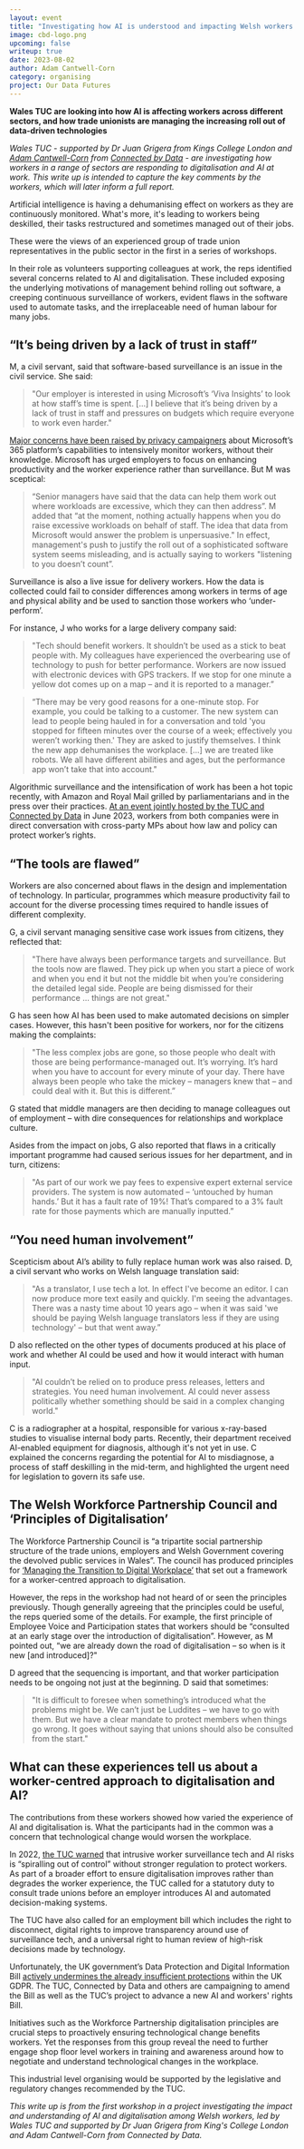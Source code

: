```yaml
---
layout: event
title: "Investigating how AI is understood and impacting Welsh workers and trade unionists"
image: cbd-logo.png
upcoming: false
writeup: true
date: 2023-08-02
author: Adam Cantwell-Corn
category: organising
project: Our Data Futures
---
```


**Wales TUC are looking into how AI is affecting workers across different sectors, and how trade unionists are managing the increasing roll out of data-driven technologies**

_Wales TUC - supported by Dr Juan Grigera from Kings College London and [Adam Cantwell-Corn](https://connectedbydata.org/people/adam-cantwell-corn) from [Connected by Data](https://connectedbydata.org/) - are investigating how workers in a range of sectors are responding to digitalisation and AI at work. This write up is intended to capture the key comments by the workers, which will later inform a full report._ 
 
Artificial intelligence is having a dehumanising effect on workers as they are continuously monitored.  What's more, it's leading to workers being deskilled, their tasks restructured and sometimes managed out of their jobs.  

<!--more-->

These were the views of an experienced group of trade union representatives in the public sector in the first in a series of workshops. 
   
In their role as volunteers supporting colleagues at work, the reps identified several concerns related to AI and digitalisation. These included exposing the underlying motivations of management behind rolling out software, a creeping continuous surveillance of workers, evident flaws in the software used to automate tasks, and the irreplaceable need of human labour for many jobs.  

## “It’s being driven by a lack of trust in staff”

M, a civil servant, said that software-based surveillance is an issue in the civil service. She said:  

> "Our employer is interested in using Microsoft’s ‘Viva Insights’ to look at how staff’s time is spent. […] I believe that it’s being driven by a lack of trust in staff and pressures on budgets which require everyone to work even harder."

[Major concerns have been raised by privacy campaigners](https://www.computerweekly.com/news/252521757/Microsoft-Office-365-has-ability-to-spy-on-workers) about Microsoft’s 365 platform’s capabilities to intensively monitor workers, without their knowledge. Microsoft has urged employers to focus on enhancing productivity and the worker experience rather than surveillance. But M was sceptical: 

> “Senior managers have said that the data can help them work out where workloads are excessive, which they can then address”.  M added that “at the moment, nothing actually happens when you do raise excessive workloads on behalf of staff.  The idea that data from Microsoft would answer the problem is unpersuasive." In effect, management's push to justify the roll out of a sophisticated software system seems misleading, and is actually saying to workers "listening to you doesn’t count”.

Surveillance is also a live issue for delivery workers. How the data is collected could fail to consider differences among workers in terms of age and physical ability and be used to sanction those workers who ‘under-perform’.  
 
For instance, J who works for a large delivery company said:  

> "Tech should benefit workers. It shouldn’t be used as a stick to beat people with. My colleagues have experienced the overbearing use of technology to push for better performance. Workers are now issued with electronic devices with GPS trackers. If we stop for one minute a yellow dot comes up on a map – and it is reported to a manager.”  
 
> “There may be very good reasons for a one-minute stop. For example, you could be talking to a customer. The new system can lead to people being hauled in for a conversation and told 'you stopped for fifteen minutes over the course of a week; effectively you weren’t working then.' They are asked to justify themselves. I think the new app dehumanises the workplace. [...] we are treated like robots. We all have different abilities and ages, but the performance app won’t take that into account."  

Algorithmic surveillance and the intensification of work has been a hot topic recently, with Amazon and Royal Mail grilled by parliamentarians and in the press over their practices. [At an event jointly hosted by the TUC and Connected by Data](https://connectedbydata.org/events/2023-06-20-worker-experience-of-the-ai-revolution) in June 2023, workers from both companies were in direct conversation with cross-party MPs about how law and policy can protect worker’s rights.   

## “The tools are flawed” 

Workers are also concerned about flaws in the design and implementation of technology. In particular, programmes which measure productivity fail to account for the diverse processing times required to handle issues of different complexity.   
 
G, a civil servant managing sensitive case work issues from citizens, they reflected that: 
 
> "There have always been performance targets and surveillance. But the tools now are flawed. They pick up when you start a piece of work and when you end it but not the middle bit when you’re considering the detailed legal side. People are being dismissed for their performance ... things are not great."  

G has seen how AI has been used to make automated decisions on simpler cases. However, this hasn't been positive for workers, nor for the citizens making the complaints:
 
> "The less complex jobs are gone, so those people who dealt with those are being performance-managed out. It’s worrying. It’s hard when you have to account for every minute of your day. There have always been people who take the mickey – managers knew that – and could deal with it. But this is different.”  

G stated that middle managers are then deciding to manage colleagues out of employment – with dire consequences for relationships and workplace culture. 

Asides from the impact on jobs, G also reported that flaws in a critically important programme had caused serious issues for her department, and in turn, citizens: 
 
> "As part of our work we pay fees to expensive expert external service providers. The system is now automated – ‘untouched by human hands.’ But it has a fault rate of 19%! That’s compared to a 3% fault rate for those payments which are manually inputted.” 

## “You need human involvement”

Scepticism about AI’s ability to fully replace human work was also raised. D, a civil servant who works on Welsh language translation said: 
 
> "As a translator, I use tech a lot. In effect I've become an editor. I can now produce more text easily and quickly. I'm seeing the advantages. There was a nasty time about 10 years ago – when it was said 'we should be paying Welsh language translators less if they are using technology' – but that went away.”  

D also reflected on the other types of documents produced at his place of work and whether AI could be used and how it would interact with human input.   
 
> "AI couldn’t be relied on to produce press releases, letters and strategies.  You need human involvement.  AI could never assess politically whether something should be said in a complex changing world."  

C is a radiographer at a hospital, responsible for various x-ray-based studies to visualise internal body parts. Recently, their department received AI-enabled equipment for diagnosis, although it's not yet in use. C explained the concerns regarding the potential for AI to misdiagnose, a process of staff deskilling in the mid-term, and highlighted the urgent need for legislation to govern its safe use. 

## The Welsh Workforce Partnership Council and ‘Principles of Digitalisation’ 
 
The Workforce Partnership Council is “a tripartite social partnership structure of the trade unions, employers and Welsh Government covering the devolved public services in Wales”. The council has produced principles for [‘Managing the Transition to Digital Workplace’](https://www.tuc.org.uk/AI%2C%20automation%20and%20digitalisation%20in%20the%20public%20sector) that set out a framework for a worker-centred approach to digitalisation.  
 
However, the reps in the workshop had not heard of or seen the principles previously. Though generally agreeing that the principles could be useful, the reps queried some of the details. For example, the first principle of Employee Voice and Participation states that workers should be “consulted at an early stage over the introduction of digitalisation”. However, as M pointed out, “we are already down the road of digitalisation – so when is it new [and introduced]?"  
 
D agreed that the sequencing is important, and that worker participation needs to be ongoing not just at the beginning. D said that sometimes: 
 
> "It is difficult to foresee when something’s introduced what the problems might be. We can’t just be Luddites – we have to go with them. But we have a clear mandate to protect members when things go wrong. It goes without saying that unions should also be consulted from the start."  

## What can these experiences tell us about a worker-centred approach to digitalisation and AI?  
 
The contributions from these workers showed how varied the experience of AI and digitalisation is. What the participants had in the common was a concern that technological change would worsen the workplace. 
 
In 2022, [the TUC warned](https://www.tuc.org.uk/news/intrusive-worker-surveillance-tech-risks-spiralling-out-control-without-stronger-regulation) that intrusive worker surveillance tech and AI risks is “spiralling out of control” without stronger regulation to protect workers. As part of a broader effort to ensure digitalisation improves rather than degrades the worker experience, the TUC called for a statutory duty to consult trade unions before an employer introduces AI and automated decision-making systems.
 
The TUC have also called for an employment bill which includes the right to disconnect, digital rights to improve transparency around use of surveillance tech, and a universal right to human review of high-risk decisions made by technology.  
 
Unfortunately, the UK government’s Data Protection and Digital Information Bill [actively undermines the already insufficient protections](https://www.tuc.org.uk/news/tuc-government-failing-protect-workers-being-exploited-new-ai-technologies) within the UK GDPR. The TUC, Connected by Data and others are campaigning to amend the Bill as well as the TUC’s project to advance a new AI and workers' rights Bill.  
 
Initiatives such as the Workforce Partnership digitalisation principles are crucial steps to proactively ensuring technological change benefits workers. Yet the responses from this group reveal the need to further engage shop floor level workers in training and awareness around how to negotiate and understand technological changes in the workplace.  
 
This industrial level organising would be supported by the legislative and regulatory changes recommended by the TUC. 
 
_This write up is from the first workshop in a project investigating the impact and understanding of AI and digitalisation among Welsh workers, led by Wales TUC and supported by Dr Juan Grigera from King's College London and Adam Cantwell-Corn from Connected by Data._ 